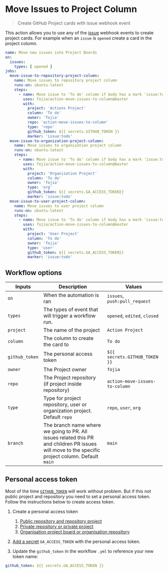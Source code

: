 # Move Issues to Project Column

> Create GitHub Project cards with issue webhook event

This action allows you to use any of
the [issue](https://help.github.com/en/articles/events-that-trigger-workflows#issues-event-issues) webhook events to
create project cards. For example when an `issue` is `opened` create a card in the project column.

```yml
name: Move new issues into Project Boards
on:
  issues:
    types: [ opened ]
jobs:
  move-issue-to-repository-project-column:
    name: Move issues to repository project column
    runs-on: ubuntu-latest
    steps:
      - name: Move issue to 'To do' column if body has a mark 'issue:todo'
        uses: fojia/action-move-issues-to-column@master
        with:
          project: 'Actions Project'
          column: 'To do'
          owner: 'fojia'
          repo: 'action-move-issues-to-column'
          type: 'repo'
          github_token: ${{ secrets.GITHUB_TOKEN }}
          marker: 'issue:todo'
  move-issue-to-organization-project-column:
    name: Move issues to organization project column
    runs-on: ubuntu-latest
    steps:
      - name: Move issue to 'To do' column if body has a mark 'issue:todo'
        uses: fojia/action-move-issues-to-column@master
        with:
          project: 'Organization Project'
          column: 'To do'
          owner: 'fojia'
          type: 'org'
          github_token: ${{ secrets.GA_ACCESS_TOKEN}}
          marker: 'issue:todo'
  move-issue-to-user-project-column:
    name: Move issues to user project column
    runs-on: ubuntu-latest
    steps:
      - name: Move issue to 'To do' column if body has a mark 'issue:todo'
        uses: fojia/action-move-issues-to-column@master
        with:
          project: 'User Project'
          column: 'To do'
          owner: 'fojia'
          type: 'user'
          github_token: ${{ secrets.GA_ACCESS_TOKEN}}
          marker: 'issue:todo'
```

## Workflow options

| Inputs         | Description                                                                                                                                    | Values                         |
|----------------|------------------------------------------------------------------------------------------------------------------------------------------------|--------------------------------|
| `on`           | When the automation is ran                                                                                                                     | `issues`, `push:pull_request`              |
| `types`        | The types of event that will trigger a workflow run.                                                                                           | `opened`, `edited`, `closed` |
| `project`      | The name of the project                                                                                                                        | `Action Project`               |
| `column`       | The column to create the card to                                                                                                               | `To do`                        |
| `github_token` | The personal access token                                                                                                                      | `${{ secrets.GITHUB_TOKEN }}`  |
| `owner`        | The Project owner                                                                                                                              | `fojia`                        |
| `repo`         | The Project repository (if project inside repository)                                                                                          | `action-move-issues-to-column` |
| `type`         | Type for project repository, user or organization project. Default `repo`                                                                      | `repo`, `user`, `org`          |
| `branch`       | The branch name where we going to PR. All issues related this PR and children PR issues will move to the specific project column. Default `main` | `main`                         |

## Personal access token

Most of the
time [`GITHUB_TOKEN`](https://help.github.com/en/actions/configuring-and-managing-workflows/authenticating-with-the-github_token)
will work without problem. But if this not public project and repository you need to set a personal access token. Follow
the instructions below to create access token.

1. Create a personal access token
    1. [Public repository and repository project](https://github.com/settings/tokens/new?scopes=repo&description=GHPROJECT_TOKEN)
    1. [Private repository or private project](https://github.com/settings/tokens/new?scopes=repo&description=GHPROJECT_TOKEN)
    1. [Organisation project board or organisation repository](https://github.com/settings/tokens/new?scopes=repo,write:org&description=GHPROJECT_TOKEN)

1. [Add a secret](https://docs.github.com/en/actions/reference/encrypted-secrets#creating-encrypted-secrets-for-a-repository) `GA_ACCESS_TOKEN`
   with the personal access token.
1. Update the `github_token` in the workflow `.yml`  to reference your new token name:

```yaml
github_token: ${{ secrets.GA_ACCESS_TOKEN }}
```